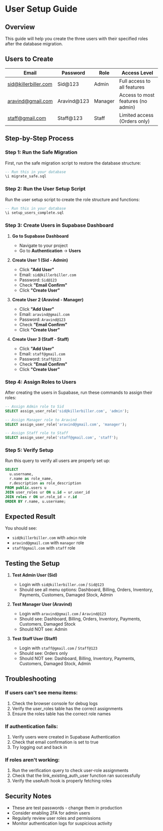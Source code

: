 # User Setup Guide

## Overview
This guide will help you create the three users with their specified roles after the database migration.

## Users to Create

| Email | Password | Role | Access Level |
|-------|----------|------|--------------|
| sid@killerbiller.com | Sid@123 | Admin | Full access to all features |
| aravind@gmail.com | Aravind@123 | Manager | Access to most features (no admin) |
| staff@gmail.com | Staff@123 | Staff | Limited access (Orders only) |

## Step-by-Step Process

### Step 1: Run the Safe Migration
First, run the safe migration script to restore the database structure:
```sql
-- Run this in your database
\i migrate_safe.sql
```

### Step 2: Run the User Setup Script
Run the user setup script to create the role structure and functions:
```sql
-- Run this in your database
\i setup_users_complete.sql
```

### Step 3: Create Users in Supabase Dashboard

1. **Go to Supabase Dashboard**
   - Navigate to your project
   - Go to **Authentication** → **Users**

2. **Create User 1 (Sid - Admin)**
   - Click **"Add User"**
   - Email: `sid@killerbiller.com`
   - Password: `Sid@123`
   - Check **"Email Confirm"**
   - Click **"Create User"**

3. **Create User 2 (Aravind - Manager)**
   - Click **"Add User"**
   - Email: `aravind@gmail.com`
   - Password: `Aravind@123`
   - Check **"Email Confirm"**
   - Click **"Create User"**

4. **Create User 3 (Staff - Staff)**
   - Click **"Add User"**
   - Email: `staff@gmail.com`
   - Password: `Staff@123`
   - Check **"Email Confirm"**
   - Click **"Create User"**

### Step 4: Assign Roles to Users

After creating the users in Supabase, run these commands to assign their roles:

```sql
-- Assign Admin role to Sid
SELECT assign_user_role('sid@killerbiller.com', 'admin');

-- Assign Manager role to Aravind
SELECT assign_user_role('aravind@gmail.com', 'manager');

-- Assign Staff role to Staff
SELECT assign_user_role('staff@gmail.com', 'staff');
```

### Step 5: Verify Setup

Run this query to verify all users are properly set up:

```sql
SELECT 
  u.username,
  r.name as role_name,
  r.description as role_description
FROM public.users u
JOIN user_roles ur ON u.id = ur.user_id
JOIN roles r ON ur.role_id = r.id
ORDER BY r.name, u.username;
```

## Expected Result

You should see:
- `sid@killerbiller.com` with `admin` role
- `aravind@gmail.com` with `manager` role  
- `staff@gmail.com` with `staff` role

## Testing the Setup

1. **Test Admin User (Sid)**
   - Login with `sid@killerbiller.com` / `Sid@123`
   - Should see all menu options: Dashboard, Billing, Orders, Inventory, Payments, Customers, Damaged Stock, Admin

2. **Test Manager User (Aravind)**
   - Login with `aravind@gmail.com` / `Aravind@123`
   - Should see: Dashboard, Billing, Orders, Inventory, Payments, Customers, Damaged Stock
   - Should NOT see: Admin

3. **Test Staff User (Staff)**
   - Login with `staff@gmail.com` / `Staff@123`
   - Should see: Orders only
   - Should NOT see: Dashboard, Billing, Inventory, Payments, Customers, Damaged Stock, Admin

## Troubleshooting

### If users can't see menu items:
1. Check the browser console for debug logs
2. Verify the user_roles table has the correct assignments
3. Ensure the roles table has the correct role names

### If authentication fails:
1. Verify users were created in Supabase Authentication
2. Check that email confirmation is set to true
3. Try logging out and back in

### If roles aren't working:
1. Run the verification query to check user-role assignments
2. Check that the link_existing_auth_user function ran successfully
3. Verify the useAuth hook is properly fetching roles

## Security Notes

- These are test passwords - change them in production
- Consider enabling 2FA for admin users
- Regularly review user roles and permissions
- Monitor authentication logs for suspicious activity
